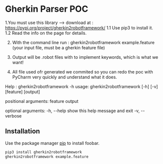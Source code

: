 # Gherkin Parser POC

1.You must use this library --> download at : https://pypi.org/project/gherkin2robotframework/
    1.1 Use pip3 to install it.
    1.2 Read the info on the page for details.

2. With the command line run :   gherkin2robotframework example.feature   (your input file, must be a gherkin feature file)

3. Output will be .robot files with to implement keywords, which is what we want!

4. All file used ofr generated we commited so you can redo the poc with PyCharm very quickly and understand what it does.
 
Help :
gherkin2robotframework -h
usage: gherkin2robotframework [-h] [-v] [feature] [output]

positional arguments:
  feature
  output

optional arguments:
  -h, --help     show this help message and exit
  -v, --verbose


## Installation

Use the package manager [pip](https://pip.pypa.io/en/stable/) to install foobar.

```bash
pip3 install gherkin2robotframework
gherkin2robotframework example.feature
```
